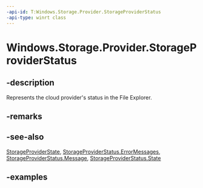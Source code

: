 ```yaml
---
-api-id: T:Windows.Storage.Provider.StorageProviderStatus
-api-type: winrt class
---
```


# Windows.Storage.Provider.StorageProviderStatus

<!--
public sealed class StorageProviderStatus
-->


## -description
Represents the cloud provider's status in the File Explorer.

## -remarks

## -see-also
[StorageProviderState](storageproviderstate.md), [StorageProviderStatus.ErrorMessages](storageproviderstatus_errormessages.md), [StorageProviderStatus.Message](storageproviderstatus_message.md), [StorageProviderStatus.State](storageproviderstatus_state.md)

## -examples
